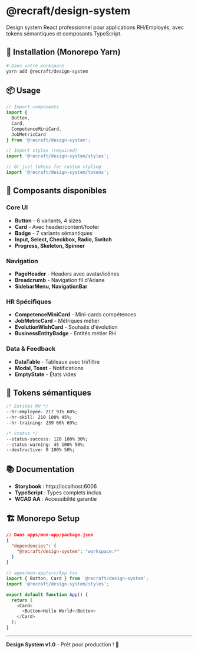 # @recraft/design-system

Design system React professionnel pour applications RH/Employés, avec tokens sémantiques et composants TypeScript.

## 🚀 Installation (Monorepo Yarn)

```bash
# Dans votre workspace
yarn add @recraft/design-system
```

## 📦 Usage

```typescript
// Import components
import { 
  Button, 
  Card, 
  CompetenceMiniCard, 
  JobMetricCard 
} from '@recraft/design-system';

// Import styles (required)
import '@recraft/design-system/styles';

// Or just tokens for custom styling
import '@recraft/design-system/tokens';
```

## 🎨 Composants disponibles

### Core UI
- **Button** - 6 variants, 4 sizes
- **Card** - Avec header/content/footer
- **Badge** - 7 variants sémantiques
- **Input, Select, Checkbox, Radio, Switch**
- **Progress, Skeleton, Spinner**

### Navigation  
- **PageHeader** - Headers avec avatar/icônes
- **Breadcrumb** - Navigation fil d'Ariane
- **SidebarMenu, NavigationBar**

### HR Spécifiques
- **CompetenceMiniCard** - Mini-cards compétences
- **JobMetricCard** - Métriques métier
- **EvolutionWishCard** - Souhaits d'évolution  
- **BusinessEntityBadge** - Entités métier RH

### Data & Feedback
- **DataTable** - Tableaux avec tri/filtre
- **Modal, Toast** - Notifications
- **EmptyState** - États vides

## 🎯 Tokens sémantiques

```css
/* Entités RH */
--hr-employee: 217 91% 60%;
--hr-skill: 210 100% 45%;
--hr-training: 239 66% 69%;

/* Status */
--status-success: 120 100% 30%;
--status-warning: 45 100% 50%;
--destructive: 0 100% 50%;
```

## 📚 Documentation

- **Storybook** : http://localhost:6006
- **TypeScript** : Types complets inclus
- **WCAG AA** : Accessibilité garantie

## 🏗️ Monorepo Setup

```json
// Dans apps/mon-app/package.json
{
  "dependencies": {
    "@recraft/design-system": "workspace:*"
  }
}
```

```typescript
// apps/mon-app/src/App.tsx
import { Button, Card } from '@recraft/design-system';
import '@recraft/design-system/styles';

export default function App() {
  return (
    <Card>
      <Button>Hello World</Button>
    </Card>
  );
}
```

---

**Design System v1.0** - Prêt pour production ! 🎉